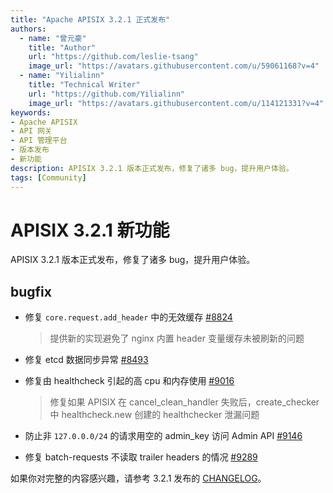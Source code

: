 ```yaml
---
title: "Apache APISIX 3.2.1 正式发布"
authors:
  - name: "曾元豪"
    title: "Author"
    url: "https://github.com/leslie-tsang"
    image_url: "https://avatars.githubusercontent.com/u/59061168?v=4"
  - name: "Yilialinn"
    title: "Technical Writer"
    url: "https://github.com/Yilialinn"
    image_url: "https://avatars.githubusercontent.com/u/114121331?v=4"
keywords: 
- Apache APISIX
- API 网关
- API 管理平台
- 版本发布
- 新功能
description: APISIX 3.2.1 版本正式发布，修复了诸多 bug，提升用户体验。
tags: [Community]
---
```


# APISIX 3.2.1 新功能

APISIX 3.2.1 版本正式发布，修复了诸多 bug，提升用户体验。

## bugfix

- 修复 `core.request.add_header` 中的无效缓存 [#8824](https://github.com/apache/apisix/pull/8824)
  > 提供新的实现避免了 nginx 内置 header 变量缓存未被刷新的问题

- 修复 etcd 数据同步异常 [#8493](https://github.com/apache/apisix/pull/8493)
- 修复由 healthcheck 引起的高 cpu 和内存使用 [#9016](https://github.com/apache/apisix/pull/9016)
  > 修复如果 APISIX 在 cancel_clean_handler 失败后，create_checker 中 healthcheck.new 创建的 healthchecker 泄漏问题

- 防止非 `127.0.0.0/24` 的请求用空的 admin_key 访问 Admin API [#9146](https://github.com/apache/apisix/pull/9146)
- 修复 batch-requests 不读取 trailer headers 的情况 [#9289](https://github.com/apache/apisix/pull/9289)

如果你对完整的内容感兴趣，请参考 3.2.1 发布的 [CHANGELOG](https://github.com/apache/apisix/blob/release/3.2/docs/zh/latest/CHANGELOG.md#321)。
